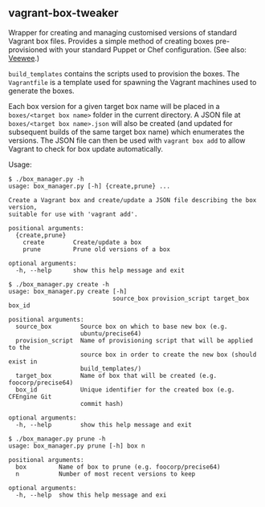 ## vagrant-box-tweaker

Wrapper for creating and managing customised versions of standard Vagrant box
files. Provides a simple method of creating boxes pre-provisioned with your
standard Puppet or Chef configuration. (See also:
[Veewee](https://github.com/jedi4ever/veewee).)

`build_templates` contains the scripts used to provision the boxes.  The
`Vagrantfile` is a template used for spawning the Vagrant machines used to
generate the boxes.

Each box version for a given target box name will be placed in a
`boxes/<target box name>` folder in the current directory.
A JSON file at `boxes/<target box name>.json` will also be created (and
updated for subsequent builds of the same target box name) which enumerates the versions. The JSON file can then be used with `vagrant box add` to allow Vagrant to check for box update automatically.

Usage:
```
$ ./box_manager.py -h
usage: box_manager.py [-h] {create,prune} ...

Create a Vagrant box and create/update a JSON file describing the box version,
suitable for use with 'vagrant add'.

positional arguments:
  {create,prune}
    create        Create/update a box
    prune         Prune old versions of a box

optional arguments:
  -h, --help      show this help message and exit

$ ./box_manager.py create -h
usage: box_manager.py create [-h]
                             source_box provision_script target_box box_id

positional arguments:
  source_box        Source box on which to base new box (e.g.
                    ubuntu/precise64)
  provision_script  Name of provisioning script that will be applied to the
                    source box in order to create the new box (should exist in
                    build_templates/)
  target_box        Name of box that will be created (e.g. foocorp/precise64)
  box_id            Unique identifier for the created box (e.g. CFEngine Git
                    commit hash)

optional arguments:
  -h, --help        show this help message and exit

$ ./box_manager.py prune -h
usage: box_manager.py prune [-h] box n

positional arguments:
  box         Name of box to prune (e.g. foocorp/precise64)
  n           Number of most recent versions to keep

optional arguments:
  -h, --help  show this help message and exi
```
